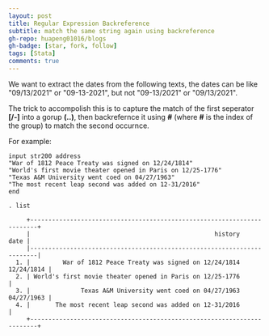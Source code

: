 ```yaml
---
layout: post
title: Regular Expression Backreference
subtitle: match the same string again using backreference  
gh-repo: huapeng01016/blogs
gh-badge: [star, fork, follow]
tags: [Stata]
comments: true
---
```


We want to extract the dates from the following texts, the dates can be like "09/13/2021" or "09-13-2021", 
but not "09-13/2021" or "09/13/2021".

The trick to accompolish this is to capture the match of the first seperator **\[/-\]** into a gorup **(..)**, 
then backrefernce it using **\#** (where **#** is the index of the group) to match the second occurnce.   


For example: 

```
input str200 address 
"War of 1812 Peace Treaty was signed on 12/24/1814"
"World's first movie theater opened in Paris on 12/25-1776"
"Texas A&M University went coed on 04/27/1963"
"The most recent leap second was added on 12-31/2016"
end
```






```   
. list

     +------------------------------------------------------------------------+
     |                                                   history         date |
     |------------------------------------------------------------------------|
  1. |         War of 1812 Peace Treaty was signed on 12/24/1814   12/24/1814 |
  2. | World's first movie theater opened in Paris on 12/25-1776              |
  3. |              Texas A&M University went coed on 04/27/1963   04/27/1963 |
  4. |       The most recent leap second was added on 12-31/2016              |
     +------------------------------------------------------------------------+

```   


